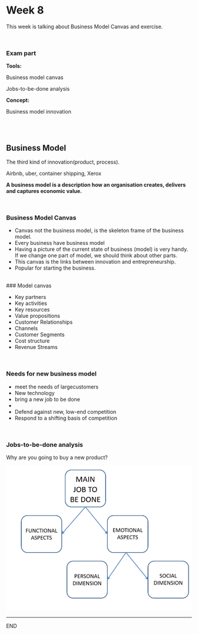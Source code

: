 # Week 8

This week is talking about Business Model Canvas and exercise.

<br />

### Exam part

**Tools:** 

Business model canvas

Jobs-to-be-done analysis

**Concept:**

Business model innovation

<br />

<br />


## Business Model

The third kind of innovation(product, process).

Airbnb, uber, container shipping, Xerox

**A business model is a description how an organisation creates, delivers and captures economic value.**



<br />

### Business Model Canvas

* Canvas not the business model, is the skeleton frame of the business model.
* Every business have business model
* Having a picture of the current state of business (model) is very handy. If we change one part of model, we should think about other parts.
* This canvas is the links between innovation and entrepreneurship.
* Popular for starting the business.

<br />
### Model canvas

* Key partners
* Key activities
* Key resources
* Value propositions
* Customer Relationships
* Channels
* Customer Segments
* Cost structure
* Revenue Streams





<br />

### Needs for new business model

* meet the needs of largecustomers
* New technology
* bring a new job to be done
* ​
* Defend against new, low-end competition
* Respond to a shifting basis of competition


<br />

### Jobs-to-be-done analysis

Why are you going to buy a new product?

![week8_1.png](PIC/week8_1.png)







-----

END